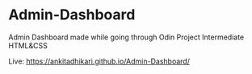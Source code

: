 # Admin-Dashboard
Admin Dashboard made while going through Odin Project Intermediate HTML&amp;CSS

Live: https://ankitadhikari.github.io/Admin-Dashboard/

